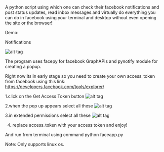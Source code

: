 ﻿A python script using which one can check their facebook notifications and post status updates, read inbox messages and virtually do everything you can do in facebook using your terminal and desktop without even opening the site or the browser!

Demo:

Notifications 

![alt tag](https://raw.github.com/mohdsanadzakirizvi/facenotipy/master/images/1.png)

The program uses facepy for facebook GraphAPIs and pynotify module for creating a popup.

Right now its in early stage so you need to create your own access_token from facebook using this link:
https://developers.facebook.com/tools/explorer/

1.click on the Get Access Token button
![alt tag](https://raw.github.com/mohdsanadzakirizvi/facenotipy/master/images/2.png)








2.when the pop up appears select all these
![alt tag](https://raw.github.com/mohdsanadzakirizvi/facenotipy/master/images/3.png)























3.in extended permissions select all these
![alt tag](https://raw.github.com/mohdsanadzakirizvi/facenotipy/master/images/4.png)
 

















4. replace access_token with your access token and enjoy!

And run from terminal using command python faceapp.py

Note: Only supports linux os.




